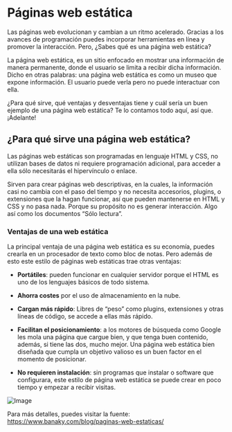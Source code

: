 # Páginas web estática

Las páginas web evolucionan y cambian a un ritmo acelerado. Gracias a los avances de programación puedes incorporar herramientas en línea y promover la interacción. Pero, ¿Sabes qué es una página web estática?

La página web estática, es un sitio enfocado en mostrar una información de manera permanente, donde el usuario se limita a recibir dicha información. Dicho en otras palabras: una página web estática es como un museo que expone información. El usuario puede verla pero no puede interactuar con ella.

¿Para qué sirve, qué ventajas y desventajas tiene y cuál sería un buen ejemplo de una página web estática? Te lo contamos todo aquí, así que. ¡Adelante! 

## ¿Para qué sirve una página web estática?

Las páginas web estáticas son programadas en lenguaje HTML y CSS, no utilizan bases de datos ni requiere programación adicional, para acceder a ella sólo necesitarás el hipervínculo o enlace.

Sirven para crear páginas web descriptivas, en la cuales, la información casi no cambia con el paso del tiempo y no necesita accesorios, plugins, o extensiones que la hagan funcionar, así que pueden mantenerse en HTML y CSS y no pasa nada. Porque su propósito no es generar interacción. Algo así como los documentos “Sólo lectura”.

### Ventajas de una web estática

La principal ventaja de una página web estática es su economía, puedes crearla en un procesador de texto como bloc de notas. Pero además de esto este estilo de páginas web estáticas trae otras ventajas:

- **Portátiles**: pueden funcionar en cualquier servidor porque el HTML  es uno de los lenguajes básicos de todo sistema.

- **Ahorra costes** por el uso de almacenamiento en la nube.

- **Cargan más rápido**: Libres de “peso” como plugins, extensiones y otras líneas de código, se accede a ellas más rápido. 

- **Facilitan el posicionamiento**: a los motores de búsqueda como Google les mola una página que cargue bien, y que tenga buen contenido, además, si tiene las dos, mucho mejor. Una página web estática bien diseñada que cumpla un objetivo valioso es un buen factor en el momento de posicionar. 

- **No requieren instalación**: sin programas que instalar o software que configurara, este estilo de página web estática se puede crear en poco tiempo y empezar a recibir visitas.

![Image](https://cdn.banaky.com/public/sites/banaky/posts/e180a87a-b96c-4ffc-8c7d-b61f04b54b8b/pagina-web-estatica.jpg)

Para más detalles, puedes visitar la fuente: https://www.banaky.com/blog/paginas-web-estaticas/

